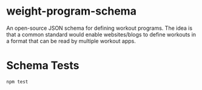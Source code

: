 # weight-program-schema

An open-source JSON schema for defining workout programs.
The idea is that a common standard would enable websites/blogs to define
workouts in a format that can be read by multiple workout apps.

# Schema Tests

`npm test`
